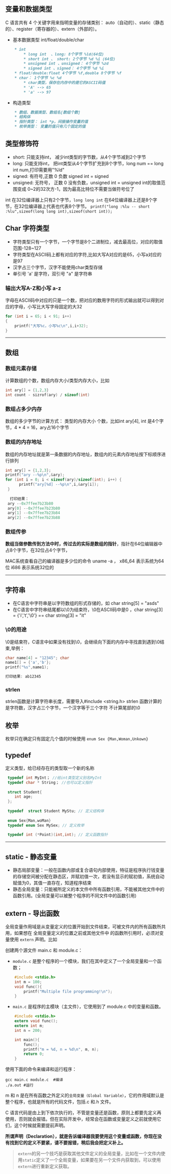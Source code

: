 ## 变量和数据类型
C 语言共有 4 个关键字用来指明变量的存储类别：
auto（自动的）、static（静态的）、register（寄存器的）、extern（外部的）。

* 基本数据类型 int/float/double/char
```markdown
    * int
        * long int  、long: 8个字节 %ld(64位)
        * short int 、 short: 2个字节 %d %i (64位)
        * unsigned int 、unsigned： 4个字节 %zd
        * signed int 、signed： 4个字节 %d %i
    * float/double:float 4个字节 %f,double 8个字节 %f
    * char： 1个字节 %c %d 
        * char类型，保存在内存中的是它的ASCII码值
        * 'A' --> 65
        * 'a' --> 97
```

* 构造类型
```markdown
    * 数组、数据类型、数组名[数组个数]
    * 结构体
    * 指针类型： int *p，间接操作变量的值
    * 枚举类型： 变量的值只有几个固定的值
```

## 类型修饰符
* short: 只能支持int， 减少int类型的字节数，从4个字节减到2个字节
* long: 只能支持int， 把int类型从4个字节扩充到8个字节，long num == long int num,打印需要用"%ld"
* signed: 有符号,正数 0 负数 signed int = signed
* unsigned: 无符号， 正数 0 没有负数，unsigned int = unsigned int的取值范围变成 0~2的32次方-1，因为最高比特位不需要当做符号位了

int 在32位编译器上只有2个字节，`long long int` 在64位编译器上还是8个字节，在32位编译器上代表也代表8个字节。
`printf("long :%lu -- short :%lu",sizeof(long long int),sizeof(short int));`


## Char  字符类型
* 字符类型只有一个字节，一个字节是8个二进制位，减去最高位，对应的取值范围-128~127
* 字符类型在ASCII码上都有对应的字符,比如大写A对应的是65，小写a对应的是97
* 汉字占三个字节，汉字不能使用char类型存储
* 单引号 'a' 是字符，双引号 "a" 是字符串

### 输出大写A-Z和小写 a-z
字母在ASCII码中对应的只是一个数，把对应的数用字符的形式输出就可以得到对应的字母，小写比大写字母固定的大32

```c
for (int i = 65; i < 91; i++) 
{
    printf("大写%c，小写%c\n",i,i+32);
}
```

----

## 数组
### 数组元素存储

计算数组的个数，数组内存大小/类型内存大小，比如

```c
int ary[] = {1,2,3}
int count - sizrof(ary) / sizeof(int)

```
### 数组占多少内存
数组的多少字节的计算方式： 类型的内存大小  个数，比如int ary[4], int 是4个字节，4 * 4 = 16，ary占16个字节

### 数组的内存地址
数组的内存地址就是第一条数据的内存地址，数组内的元素内存地址按下标顺序进行排列

```c
int ary[] = {1,2,3};
printf("ary --%p\n",&ary);
for (int i = 0; i < sizeof(ary)/sizeof(int); i++) {
      printf("ary[%d] --%p\n",i,&ary[i]);
 }
 
  打印结果：
 ary --0x7ffee7b23b80
 ary[0] --0x7ffee7b23b80
 ary[1] --0x7ffee7b23b84
 ary[2] --0x7ffee7b23b88

```
### 数组传参
**数组当做参数传到方法中时，传过去的实际是数组的指针**，指针在64位编辑器中占8个字节，在32位占4个字节，

MAC系统查看自己的编译器是多少位的命令 uname -a ， x86_64 表示系统为64位 i686 表示系统32位的

----

## 字符串
* 在C语言中字符串是以字符数组的形式存储的，如 char string[5] = "asds"
* 在C语言中字符串结尾都以\0为结束符，\0在ASCII码中是0 ，char string[3] = {'i','t','\0'} == char string[3] = "it"

### \0的用途
\0是结束符，C语言中如果没有找到\0，会继续向下面的内存中寻找直到遇到\0结束,举例： 

```c
char name[4] = "12345"; char 
name1[] = {'a','b'}; 
printf("%s",name1);

打印结果: ab12345

```
### strlen
strlen函数是计算字符串长度，需要导入#include <string.h>
strlen 函数计算的是字符数，汉字占三个字节，一个汉字等于三个字符 不计算尾部的\0

## 枚举
枚举只在确定只有固定几个值的时候使用
`enum Sex {Man,Woman,Unkown}`


## typedef
定义类型，给已经存在的类型取一个新的名称
 
```c
 typedef int MyInt； //给int类型定义别名MyInt
 typedef char * String； //也可以定义指针
 
 struct Student{
    int age;
 };
 
 typedef  struct Student MyStu; // 定义结构体
 
 enum Sex{Man,woMan}
 typedef enum Sex MySex; // 定义枚举
 
 typedef int (*Point)(int,int); // 定义函数指针
```
---- 

## static - 静态变量
* 静态局部变量：一般在函数内部或复合语句内部使用，特征是程序执行钱变量的存储空间被分配在静态区，并赋初值一次，若没有显示的赋初值，系统自动赋值为0，其值一直存在，知道程序结束
* 静态全局变量：只能被所定义的本文件中所有函数引用，不能被其他文件中的函数引用。(全局变量可以被整个程序的不同文件中的函数引用)

## extern - 导出函数
全局变量作用域是从变量定义的位置开始到文件结束，可被文件内的所有函数所共用，如果想在 全局变量定义的位置之前或其他文件中 的函数所引用时，必须对变量使用 `extern` 声明。比如

创建两个源文件 main.c 和 module.c：
* `module.c` 是整个程序的一个模块，我们在其中定义了一个全局变量和一个函数；
```c
    #include <stdio.h>
    int m = 100;
    void func(){
        printf("Multiple file programming!\n");
    }
```
* `main.c` 是程序的主模块（主文件），它使用到了 module.c 中的变量和函数。
```c
    #include <stdio.h>
    extern void func();
    extern int m;
    int n = 200;

    int main(){
        func();
        printf("m = %d, n = %d\n", m, n);
        return 0;
    }
```
使用下面的命令来编译和运行程序：
```shell
gcc main.c module.c  #编译
./a.out #运行
```
m 和 n 是在所有函数之外定义的`全局变量（Global Variable）`，它的作用域默认是整个程序，也就是所有的代码文件，包括.c 和.h 文件。

C 语言代码是由上到下依次执行的，不管是变量还是函数，原则上都要先定义再使用，否则就会报错。但在实际开发中，经常会在函数或变量定义之前就使用它们，这个时候就需要提前声明。

**所谓声明（Declaration），就是告诉编译器我要使用这个变量或函数，你现在没有找到它的定义不要紧，请不要报错，稍后我会把定义补上。**

>`extern`的另一个技巧是获取其他文件定义的全局变量，比如在一个文件内使用`static`定义了一个全局变量，如果要在另一个文件内获取到，可以使用`extern`进行重新定义获取。
